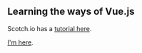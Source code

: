 ## Learning the ways of Vue.js

Scotch.io has a [tutorial here](https://scotch.io/tutorials/build-a-to-do-app-with-vue-js-2).  

[I'm here](https://scotch.io/tutorials/build-a-to-do-app-with-vue-js-2#toc-importing-components).
